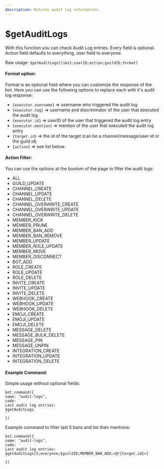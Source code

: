```yaml
---
description: Returns audit log information.
---
```


# $getAuditLogs

With this function you can check Audit Log entries. Every field is optional. Action field defaults to everything, user field to everyone.

Raw usage: `$getAuditLogs[limit;userID;action;guildID;format]` 

#### Format option:

Format is an optional field where you can customize the response of the bot. Here you can use the following options to replace each with it's audit log response:

* `{executor.username}` =&gt; username who triggered the audit log 
* `{executor.tag}` =&gt; username and discriminator of the user that executed the audit log 
* `{executor.id}` =&gt; userID of the user that triggered the audit log entry
* `{executor.mention}` =&gt; mention of the user that executed the audit log entry 
* `{target.id}` =&gt; the id of the target \(can be a channel/message/user id or the guild id\) 
* `{action}` =&gt; see list below.

#### Action Filter:

You can use the options at the bootom of the page to filter the audit logs:

* ALL
* GUILD\_UPDATE 
* CHANNEL\_CREATE
* CHANNEL\_UPDATE
* CHANNEL\_DELETE
* CHANNEL\_OVERWRITE\_CREATE
* CHANNEL\_OVERWRITE\_UPDATE
* CHANNEL\_OVERWRITE\_DELETE
* MEMBER\_KICK
* MEMBER\_PRUNE
* MEMBER\_BAN\_ADD
* MEMBER\_BAN\_REMOVE
* MEMBER\_UPDATE
* MEMBER\_ROLE\_UPDATE
* MEMBER\_MOVE
* MEMBER\_DISCONNECT
* BOT\_ADD
* ROLE\_CREATE
* ROLE\_UPDATE
* ROLE\_DELETE
* INVITE\_CREATE
* INVITE\_UPDATE
* INVITE\_DELETE
* WEBHOOK\_CREATE
* WEBHOOK\_UPDATE
* WEBHOOK\_DELETE
* EMOJI\_CREATE
* EMOJI\_UPDATE
* EMOJI\_DELETE
* MESSAGE\_DELETE
* MESSAGE\_BULK\_DELETE
* MESSAGE\_PIN
* MESSAGE\_UNPIN
* INTEGRATION\_CREATE
* INTEGRATION\_UPDATE
* INTEGRATION\_DELETE

#### Example Command:

Simple usage without optional fields:

```text
bot.command({
name: "audit-logs",
code: `
Last audit log entries:
$getAuditLogs
`
})
```

Example command to filter last 5 bans and list their mentions:

```text
bot.command({
name: "audit-logs",
code: `
Last audit log entries:
$getAuditLogs[5;everyone;$guildID;MEMBER_BAN_ADD;<@!{target.id}>]
`
})
```

